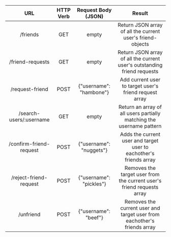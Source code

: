 | URL | HTTP Verb | Request Body (JSON) | Result |
|:--------------:|:---------:|:------------:|:-------------------------------------------------------:|
| /friends | GET | empty | Return JSON array of all the current user's friend-objects |
| /friend-requests | GET | empty | Return JSON array of all the current user's outstanding friend requests |
| /request-friend | POST | {"username": "hambone"} | Add current user to target user's friend request array |
| /search-users/:username | GET | empty | Return an array of all users partially matching the username pattern |
| /confirm-friend-request | POST | {"username": "nuggets"} |  Adds the current user and target user to eachother's friends array |
| /reject-friend-request | POST | {"username": "pickles"} |  Removes the target user from the current user's friend requests array |
| /unfriend | POST | {"username": "beef"} |  Removes the current user and target user from eachother's friends array |
